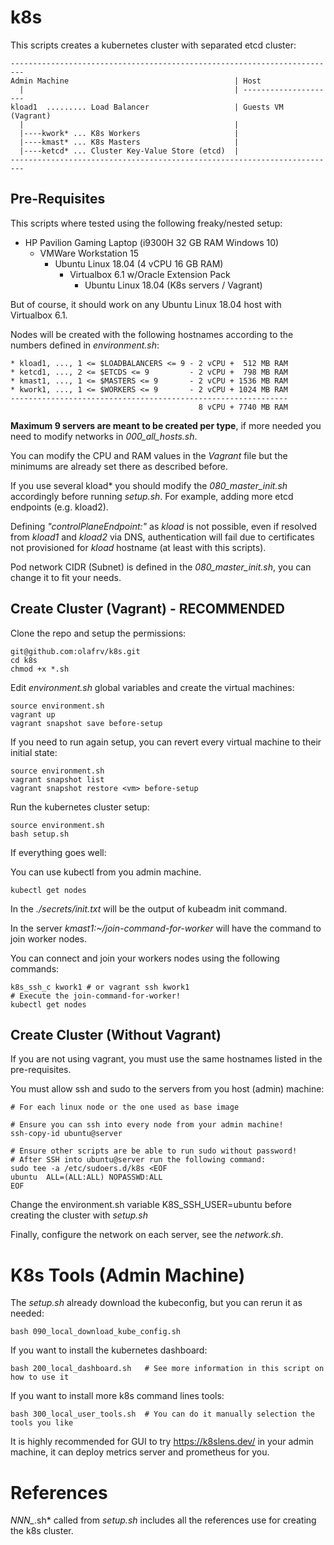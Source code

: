 # k8s

This scripts creates a kubernetes cluster with separated etcd cluster:

```
-------------------------------------------------------------------------
Admin Machine                                     | Host
  |                                               | ---------------------
kload1  ......... Load Balancer                   | Guests VM (Vagrant)
  |                                               |
  |----kwork* ... K8s Workers                     |
  |----kmast* ... K8s Masters                     |
  |----ketcd* ... Cluster Key-Value Store (etcd)  |
-------------------------------------------------------------------------
```

## Pre-Requisites

This scripts where tested using the following freaky/nested setup:

- HP Pavilion Gaming Laptop (i9300H 32 GB RAM Windows 10)
  - VMWare Workstation 15 
    - Ubuntu Linux 18.04 (4 vCPU 16 GB RAM)
      - Virtualbox 6.1 w/Oracle Extension Pack
        - Ubuntu Linux 18.04 (K8s servers / Vagrant)

But of course, it should work on any Ubuntu Linux 18.04 host with Virtualbox 6.1.

Nodes will be created with the following hostnames according to the numbers defined in *environment.sh*:
```
* kload1, ..., 1 <= $LOADBALANCERS <= 9 - 2 vCPU +  512 MB RAM
* ketcd1, ..., 2 <= $ETCDS <= 9         - 2 vCPU +  798 MB RAM
* kmast1, ..., 1 <= $MASTERS <= 9       - 2 vCPU + 1536 MB RAM
* kwork1, ..., 1 <= $WORKERS <= 9       - 2 vCPU + 1024 MB RAM
--------------------------------------------------------------
                                          8 vCPU + 7740 MB RAM
```

**Maximum 9 servers are meant to be created per type**, if more needed you need to modify networks in *000_all_hosts.sh*.

You can modify the CPU and RAM values in the *Vagrant* file but the minimums are already set there as described before.

If you use several kload* you should modify the *080_master_init.sh* accordingly before running *setup.sh*. For example, adding more etcd endpoints (e.g. kload2). 

Defining *"controlPlaneEndpoint:"* as *kload* is not possible, even if resolved from *kload1* and *kload2* via DNS, authentication will fail due to certificates not provisioned for *kload* hostname (at least with this scripts).

Pod network CIDR (Subnet) is defined in the *080_master_init.sh*, you can change it to fit your needs.

## Create Cluster (Vagrant) - RECOMMENDED

Clone the repo and setup the permissions:
```
git@github.com:olafrv/k8s.git
cd k8s
chmod +x *.sh
```

Edit *environment.sh* global variables and create the virtual machines:
```
source environment.sh
vagrant up
vagrant snapshot save before-setup
```

If you need to run again setup, you can revert every virtual machine to their initial state:
```
source environment.sh
vagrant snapshot list
vagrant snapshot restore <vm> before-setup
```

Run the kubernetes cluster setup:
```
source environment.sh
bash setup.sh
```

If everything goes well:

You can use kubectl from you admin machine.
```
kubectl get nodes
```

In the *./secrets/init.txt* will be the output of kubeadm init command.

In the server *kmast1:~/join-command-for-worker* will have the command to join worker nodes.

You can connect and join your workers nodes using the following commands:
```
k8s_ssh_c kwork1 # or vagrant ssh kwork1
# Execute the join-command-for-worker!
kubectl get nodes
```


## Create Cluster (Without Vagrant)

If you are not using vagrant, you must use the same hostnames listed in the pre-requisites.

You must allow ssh and sudo to the servers from you host (admin) machine:
```
# For each linux node or the one used as base image

# Ensure you can ssh into every node from your admin machine!
ssh-copy-id ubuntu@server

# Ensure other scripts are be able to run sudo without password!
# After SSH into ubuntu@server run the following command:
sudo tee -a /etc/sudoers.d/k8s <EOF
ubuntu  ALL=(ALL:ALL) NOPASSWD:ALL
EOF
```

Change the environment.sh variable K8S_SSH_USER=ubuntu before creating the cluster with *setup.sh*

Finally, configure the network on each server, see the *network.sh*.

# K8s Tools (Admin Machine)

The *setup.sh* already download the kubeconfig, but you can rerun it as needed:
```
bash 090_local_download_kube_config.sh
```

If you want to install the kubernetes dashboard:
```
bash 200_local_dashboard.sh   # See more information in this script on how to use it
```

If you want to install more k8s command lines tools:
```
bash 300_local_user_tools.sh  # You can do it manually selection the tools you like
```

It is highly recommended for GUI to try https://k8slens.dev/ in your admin machine, it can deploy metrics server and prometheus for you.

# References

*NNN_*.sh* called from *setup.sh* includes all the references use for creating the k8s cluster.
